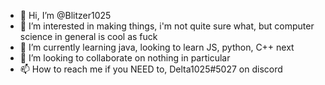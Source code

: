 - 👋 Hi, I’m @Blitzer1025
- 👀 I’m interested in making things, i'm not quite sure what, but computer science in general is cool as fuck
- 🌱 I’m currently learning java, looking to learn JS, python, C++ next
- 💞️ I’m looking to collaborate on nothing in particular
- 📫 How to reach me if you NEED to, Delta1025#5027 on discord

<!---
Blitzer1025/Blitzer1025 is a ✨ special ✨ repository because its `README.md` (this file) appears on your GitHub profile.
You can click the Preview link to take a look at your changes.
--->
